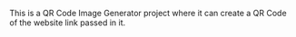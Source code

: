 This is a QR Code Image Generator project where it can create a QR Code of the website link passed in it.
